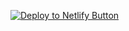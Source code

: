 

[![Deploy to Netlify Button](https://www.netlify.com/img/deploy/button.svg)](https://app.netlify.com/start/deploy?repository=https://gitlab.com/suzanne.aitchison/repo-with-usage)

